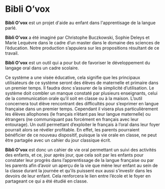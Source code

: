 # Bibli O’vox

**Bibli O’vox** est un projet d'aide au enfant dans l'apprentisage de la langue parlé.

**Bibli O’vox** a été imaginé par Christophe Buczkowski, Sophie Deleys et Marie Lequèvre dans le cadre d’un master dans le domaine des sciences de l’éducation. Notre production s’appuiera sur les propositions résultant de ce travail.

**Bibli O’vox** est un outil qui a pour but de favoriser le développement du langage oral dans un cadre scolaire.

Ce système a une visée éducative, cela signifie que les principaux utilisateurs de ce système seront des élèves de maternelle et primaire dans un premier temps. Il faudra donc s’assurer de la simplicité d’utilisation. Le système doit combler un manque constaté par plusieurs enseignants, celui de la communication orale qu’il soit en classe ou à la maison. L’outil concernera tout élève rencontrant des difficultés pour s’exprimer en langue française dans un premier temps. Cependant il visera plus particulièrement les élèves allophones (le français n’étant pas leur langue maternelle) ou étrangers (ne communiquant pas forcément en français avec leur entourage). Un outil permettant d’exploiter le français à l’oral dans leur foyer pourrait alors se révéler profitable. En effet, les parents pourraient bénéficier de ce nouveau dispositif, puisque la vie orale en classe, ne peut être partagée avec un cahier du jour classique écrit.

**Bibli O’vox** est donc un cahier de vie oral permettant un suivi des activités des enfants, et ce, jour après jour, que cela soit par les enfants pour constater leur progrès dans l’apprentissage de la langue française ou par les parents afin d’avoir un aperçu de la vie que mène leur enfant au sein de la classe durant la journée et qu’ils puissent eux aussi s’investir dans les devoirs de leur enfant. Cela renforcera le lien entre l’école et le foyer en partageant ce qui a été étudié en classe.